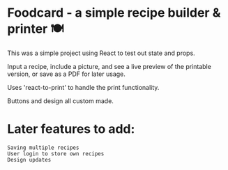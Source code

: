 # Foodcard - a simple recipe builder & printer 🍽️

This was a simple project using React to test out state and props.

Input a recipe, include a picture, and see a live preview of the printable version, or save as a PDF for later usage.

Uses 'react-to-print' to handle the print functionality.

Buttons and design all custom made.

# Later features to add:

    Saving multiple recipes
    User login to store own recipes
    Design updates
